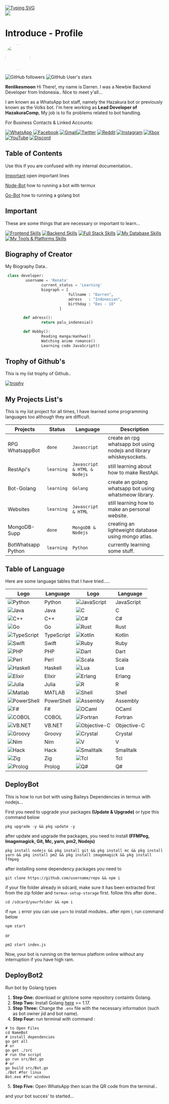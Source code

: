 [![Typing SVG](https://readme-typing-svg.herokuapp.com?color=%2336BCF7&lines=Hi,+Welcome;Thanks+for+coming+to+my+bio++↓)](https://github.com/Renlikesmoon)<br>
<img src="https://media1.tenor.com/m/-2RqkfHI_w4AAAAC/%E5%A4%9C%E6%AB%BB%E5%AE%B6%E5%A4%A7%E4%BD%9C%E6%88%B0-yozakura-san-chi-no-daisakusen.gif" align="center">

# Introduce - Profile #


<img src="https://github.com/Renlikesmoon.png" width="80" height="80" style="border-radius: 50%;" />

![GitHub followers](https://img.shields.io/github/followers/Renlikesmoon?style=social)
![GitHub User's stars](https://img.shields.io/github/stars/Renlikesmoon?style=social)

**Renlikesmoon**
Hi There!, my name is Darren. I was a Newbie Backend Developer from Indonesia.. Nice to meet y'all...

I am known as a WhatsApp bot staff, namely the Hazakura bot or previously known as the Volks bot. I'm here working as **Lead Developer of HazakuraComp**, My job is to fix problems related to bot handling.

For Business Contacts & Linked Accounts:

[![WhatsApp](https://img.shields.io/badge/WhatsApp-25D366?style=for-the-badge&logo=whatsapp&logoColor=white)](https://wa.me/6287756593163) [![Facebook](https://img.shields.io/badge/Facebook-1877F2?style=for-the-badge&logo=facebook&logoColor=white)](https://www.facebook.com/share/1J9YsAqg4E/) [![Gmail](https://img.shields.io/badge/Gmail-D14836?style=for-the-badge&logo=gmail&logoColor=white)](mailto:volkszcompany@gmail.com)[![Twitter](https://img.shields.io/badge/Twitter-1DA1F2?style=for-the-badge&logo=twitter&logoColor=white)](https://twitter.com) [![Reddit](https://img.shields.io/badge/Reddit-FF4500?style=for-the-badge&logo=reddit&logoColor=white)](https://www.reddit.com) [![Instagram](https://img.shields.io/badge/Instagram-E4405F?style=for-the-badge&logo=instagram&logoColor=white)](https://www.instagram.com) [![Xbox](https://img.shields.io/badge/Xbox-107C10?style=for-the-badge&logo=xbox&logoColor=white)](https://account.xbox.com) [![YouTube](https://img.shields.io/badge/YouTube-FF0000?style=for-the-badge&logo=youtube&logoColor=white)](https://www.youtube.com) [![Discord](https://img.shields.io/badge/Discord-7289DA?style=for-the-badge&logo=discord&logoColor=white)](https://discord.com)

## Table of Contents ##
Use this if you are confused with my internal documentation..

[Important](#Important) open important lines

[Node-Bot](#DeployBot) how to running a bot with termux

[Go-Bot](#DeployBot2) how to running a  golang bot 

## Important ##
These are some things that are necessary or important to learn...

[![Frontend Skills](https://skillicons.dev/icons?i=html,css,js,ts,react,tailwindcss,vite,nextjs&perline=4)](https://skillicons.dev)
[![Backend Skills](https://skillicons.dev/icons?i=nodejs,php,cpp)](https://skillicons.dev)
[![Full Stack Skills](https://skillicons.dev/icons?i=js,ts,nextjs,express)](https://skillicons.dev)
[![My Database Skills](https://skillicons.dev/icons?i=mongodb,mysql,postgres,supabase,prisma&perline=4)](https://skillicons.dev)
[![My Tools & Platforms Skills](https://skillicons.dev/icons?i=git,cloudflare,npm,vscode,visualstudio,postman,ubuntu,windows&perline=4)](https://skillicons.dev)

## Biography of Creator ##
My Biography Data..

```python
 class developer:
         username = 'Renata'
                current_status = 'Learning'
                biograph = [
                            fullname : "Darren",
                            adress   : "Indonesian",
                            birthday : "Des - 18"
                        ]

        def adress():
                return palu_indonesia()

        def Hobby():
                Reading manga/manhwa()
                Watching anime romance()
                Learning code JavaScript()
```

## Trophy of Github's ##
This is my list trophy of Github..

[![trophy](https://github-profile-trophy.vercel.app/?username=renlikesmoon&theme=onedark)](https://github.com/renlikesmoon)

## My Projects List's ##
This is my list project for all times, I have learned some programming languages too although they are difficult.

| Projects     | Status | Language     | Description                            |
|-----------|---------|----------|----------------------------------------|
| RPG WhatsappBot  | `done`  | `Javascript` | create an rpg whatsapp bot using nodejs and library whiskeysockets.  |
| RestApi's  | `learning`  | `Javascript & HTML & Nodejs` | still learning about how to make RestApi. |
| Bot-Golang    | `learning`  | `Golang` | create an golang whatsapp bot using whatsmeow library.     |
| Websites   | `learning`  | `Javascript & HTML` | still learning how to make an personal website.        |
| MongoDB-Supp   | `done` | `MongoDB & Nodejs` | creating an lightweight database using mongo atlas.   |
| BotWhatsapp Python | `learning` | `Python` | currently learning some stuff.     |

## Table of Language  ##
Here are some language tables that I have tried.....

| Logo | Language | Logo | Language |
|------|--------|------|--------|
| ![Python](https://img.shields.io/badge/-Python-3776AB?logo=python&logoColor=white) | Python | ![JavaScript](https://img.shields.io/badge/-JavaScript-F7DF1E?logo=javascript&logoColor=black) | JavaScript |
| ![Java](https://img.shields.io/badge/-Java-007396?logo=java&logoColor=white) | Java | ![C](https://img.shields.io/badge/-C-A8B9CC?logo=c&logoColor=black) | C |
| ![C++](https://img.shields.io/badge/-C++-00599C?logo=c%2B%2B&logoColor=white) | C++ | ![C#](https://img.shields.io/badge/-C%23-239120?logo=c-sharp&logoColor=white) | C# |
| ![Go](https://img.shields.io/badge/-Go-00ADD8?logo=go&logoColor=white) | Go | ![Rust](https://img.shields.io/badge/-Rust-000000?logo=rust&logoColor=white) | Rust |
| ![TypeScript](https://img.shields.io/badge/-TypeScript-3178C6?logo=typescript&logoColor=white) | TypeScript | ![Kotlin](https://img.shields.io/badge/-Kotlin-0095D5?logo=kotlin&logoColor=white) | Kotlin |
| ![Swift](https://img.shields.io/badge/-Swift-FA7343?logo=swift&logoColor=white) | Swift | ![Ruby](https://img.shields.io/badge/-Ruby-CC342D?logo=ruby&logoColor=white) | Ruby |
| ![PHP](https://img.shields.io/badge/-PHP-777BB4?logo=php&logoColor=white) | PHP | ![Dart](https://img.shields.io/badge/-Dart-0175C2?logo=dart&logoColor=white) | Dart |
| ![Perl](https://img.shields.io/badge/-Perl-39457E?logo=perl&logoColor=white) | Perl | ![Scala](https://img.shields.io/badge/-Scala-DC322F?logo=scala&logoColor=white) | Scala |
| ![Haskell](https://img.shields.io/badge/-Haskell-5D4F85?logo=haskell&logoColor=white) | Haskell | ![Lua](https://img.shields.io/badge/-Lua-2C2D72?logo=lua&logoColor=white) | Lua |
| ![Elixir](https://img.shields.io/badge/-Elixir-4B275F?logo=elixir&logoColor=white) | Elixir | ![Erlang](https://img.shields.io/badge/-Erlang-A90533?logo=erlang&logoColor=white) | Erlang |
| ![Julia](https://img.shields.io/badge/-Julia-9558B2?logo=julia&logoColor=white) | Julia | ![R](https://img.shields.io/badge/-R-276DC3?logo=r&logoColor=white) | R |
| ![Matlab](https://img.shields.io/badge/-Matlab-0076A8?logo=mathworks&logoColor=white) | MATLAB | ![Shell](https://img.shields.io/badge/-Shell-89E051?logo=gnu-bash&logoColor=black) | Shell |
| ![PowerShell](https://img.shields.io/badge/-PowerShell-5391FE?logo=powershell&logoColor=white) | PowerShell | ![Assembly](https://img.shields.io/badge/-Assembly-6E4C13?logoColor=white) | Assembly |
| ![F#](https://img.shields.io/badge/-F%23-378BBA?logo=fsharp&logoColor=white) | F# | ![OCaml](https://img.shields.io/badge/-OCaml-EC6813?logo=ocaml&logoColor=white) | OCaml |
| ![COBOL](https://img.shields.io/badge/-COBOL-005CA5?logoColor=white) | COBOL | ![Fortran](https://img.shields.io/badge/-Fortran-734F96?logoColor=white) | Fortran |
| ![VB.NET](https://img.shields.io/badge/-VB.NET-512BD4?logo=dotnet&logoColor=white) | VB.NET | ![Objective-C](https://img.shields.io/badge/-Objective--C-438EFF?logo=apple&logoColor=white) | Objective-C |
| ![Groovy](https://img.shields.io/badge/-Groovy-4298B8?logo=apachegroovy&logoColor=white) | Groovy | ![Crystal](https://img.shields.io/badge/-Crystal-000000?logo=crystal&logoColor=white) | Crystal |
| ![Nim](https://img.shields.io/badge/-Nim-F3D400?logo=nim&logoColor=black) | Nim | ![V](https://img.shields.io/badge/-V-5D87BF?logo=v&logoColor=white) | V |
| ![Hack](https://img.shields.io/badge/-Hack-8593C6?logo=hack&logoColor=white) | Hack | ![Smalltalk](https://img.shields.io/badge/-Smalltalk-596E9E?logoColor=white) | Smalltalk |
| ![Zig](https://img.shields.io/badge/-Zig-F7A41D?logo=zig&logoColor=black) | Zig | ![Tcl](https://img.shields.io/badge/-Tcl-E04E39?logoColor=white) | Tcl |
| ![Prolog](https://img.shields.io/badge/-Prolog-74283C?logoColor=white) | Prolog | ![Q#](https://img.shields.io/badge/-Q%23-9933CC?logo=microsoft&logoColor=white) | Q# |

## DeployBot
This is how to run bot with using Baileys Dependencies in termux with nodejs...

First you need to upgrade your packages **(Update & Upgrade)** 
or type this command below 
```
pkg upgrade -y && pkg update -y
```
after update and upgrade the packages, you need to install **(FFMPeg, Imagemagick, Git, Mc, yarn, pm2, Nodejs)**
```
pkg install nodejs && pkg install git && pkg install mc && pkg install yarn && pkg install pm2 && pkg install imagemagick && pkg install ffmpeg
```
after installing some dependency packages you need to 
```
git clone https://github.com/username/repo && npm i
```
if your file folder already in sdcard, make sure it has been extracted first from the zip folder and `termux-setup-storage` first. follow this after done..
```
cd /sdcard/yourfolder && npm i
```
if `npm i` error you can use `yarn` to install modules..
after npm i, run command below
```
npm start 
```
or
```
pm2 start index.js
```
Now, your bot is running on the termux platform online without any interruption if you have high ram.

## DeployBot2
Run bot by Golang types

1. **Step One:** download or gitclone some repository containts Golang.
2. **Step Two:** Install Golang [here](https://go.dev/doc/install)  >= 1.17.
3. **Step Three:** Change the `.env` file with the necessary information (such as bot owner jid and bot name).
4. **Step Four:** run terminal with command :
```shell
# to Open Files 
cd NameBot
# install dependencies
go get all 
# or
go get ./src
# run the script
go run src/Bot.go
# or
go build src/Bot.go
./Bot #for linux
Bot.exe #for windows
```
5. **Step Five:** Open WhatsApp then scan the QR code from the terminal..

and your bot succes' to started...
